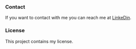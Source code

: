 
### Contact

If you want to contact with me you can reach me at [LinkeDin](https://www.linkedin.com/in/filipe-magalhães-/).

### License

This project contains my license.
